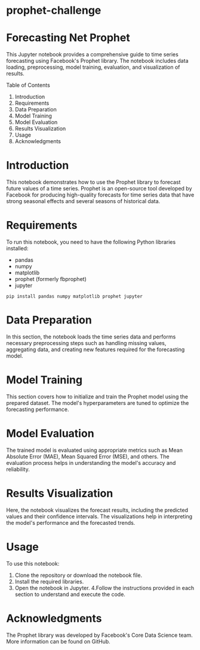 # prophet-challenge

# Forecasting Net Prophet

This Jupyter notebook provides a comprehensive guide to time series forecasting using Facebook's Prophet library. The notebook includes data loading, preprocessing, model training, evaluation, and visualization of results.

Table of Contents

1. Introduction
2. Requirements
3. Data Preparation
4. Model Training
5. Model Evaluation
6. Results Visualization
7. Usage
8. Acknowledgments
   
# Introduction

This notebook demonstrates how to use the Prophet library to forecast future values of a time series. Prophet is an open-source tool developed by Facebook for producing high-quality forecasts for time series data that have strong seasonal effects and several seasons of historical data.

# Requirements

To run this notebook, you need to have the following Python libraries installed:

- pandas
- numpy
- matplotlib
- prophet (formerly fbprophet)
- jupyter


```
pip install pandas numpy matplotlib prophet jupyter
```

# Data Preparation

In this section, the notebook loads the time series data and performs necessary preprocessing steps such as handling missing values, aggregating data, and creating new features required for the forecasting model.

# Model Training

This section covers how to initialize and train the Prophet model using the prepared dataset. The model's hyperparameters are tuned to optimize the forecasting performance.

# Model Evaluation

The trained model is evaluated using appropriate metrics such as Mean Absolute Error (MAE), Mean Squared Error (MSE), and others. The evaluation process helps in understanding the model's accuracy and reliability.

# Results Visualization

Here, the notebook visualizes the forecast results, including the predicted values and their confidence intervals. The visualizations help in interpreting the model's performance and the forecasted trends.

# Usage

To use this notebook:

1. Clone the repository or download the notebook file.
2. Install the required libraries.
3. Open the notebook in Jupyter.
4.Follow the instructions provided in each section to understand and execute the code.

# Acknowledgments

The Prophet library was developed by Facebook's Core Data Science team. More information can be found on GitHub.
